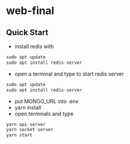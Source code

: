 # web-final

## Quick Start

- install redis with

```js
sudo apt update
sudo apt install redis-server
```

- open a terminal and type to start redis server

```js
sudo apt update
sudo apt install redis-server
```

- put MONGO_URL into .env
- yarn install
- open terminals and type

```js
yarn api-server
yarn socket-server
yarn start
```
